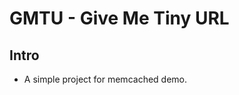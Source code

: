 GMTU - Give Me Tiny URL
========================

Intro
--------

* A simple project for memcached demo.

